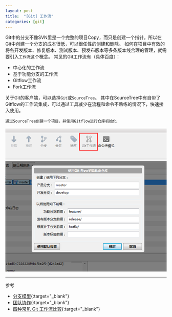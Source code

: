 ```yaml
---
layout: post
title:  "[Git] 工作流"
categories: [git]
---
```


Git中的分支不像SVN里是一个完整的项目Copy，而只是创建一个指针。所以在Git中创建一个分支的成本很低，可以很任性的创建和删除。
如何在项目中有效的将各开发版本、修复版本、测试版本、预发布版本等多条版本线合理的管理，就需要引入`工作流`这个概念。
常见的Git工作流有（具体百度）：

* 中心化的工作流
* 基于功能分支的工作流
* Gitflow工作流
* Fork工作流

关于Git的客户端，可以选择`Git`或`SourceTree`。
其中在SourceTree中有自带了Gitflow的工作流集成，可以通过工具减少在流程和命令不熟练的情况下，快速接入使用。

```
通过SourceTree创建一个项目，并使用Gitflow进行仓库初始化
```

![git-flow](/public/images/git-flow.png)

-------------------------------------------------

参考

* [分支模型](http://nvie.com/posts/a-successful-git-branching-model/){:target="_blank"}
* [团队协作](http://www.360doc.com/content/14/0508/17/14416931_375851686.shtml){:target="_blank"}
* [四种常见 Git 工作流比较](http://www.cnblogs.com/itech/p/5188929.html){:target="_blank"}
